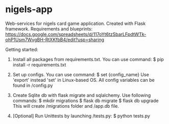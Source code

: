 # nigels-app
Web-services for nigels card game application. Created with Flask framework.
Requirements and blueprints: https://docs.google.com/spreadsheets/d/117oYt6tzSbarLFpdtWTk-ohP1Usm7WvgBH-RtXKfbB4/edit?usp=sharing


Getting started:

1. Install all packages from requirements.txt. You can use command:
    $ pip install -r requirements.txt

2. Set up configs. You can use command:
    $ set {config_name}
Use 'export' instead 'set' in Linux-based OS. All config variables can be found in /config.py

3. Create Sqlite db with flask migrate and sqlalchemy. Use following commands:
    $ mkdir migrations
    $ flask db migrate
    $ flask db upgrade
This will create /migrations folder and /app.db file. 

4. [Optional] Run Unittests by launching /tests.py:
    $ python tests.py